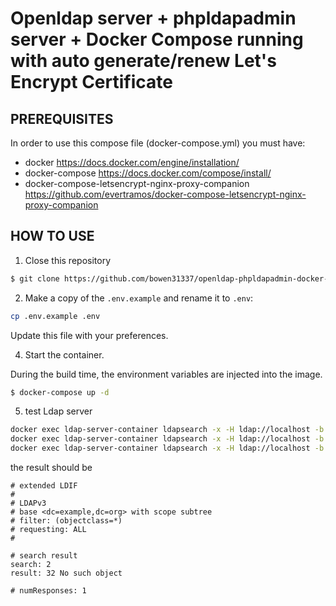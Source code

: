 # Openldap server + phpldapadmin server + Docker Compose running with auto generate/renew Let's Encrypt Certificate


## PREREQUISITES

In order to use this compose file (docker-compose.yml) you must have:

- docker https://docs.docker.com/engine/installation/
- docker-compose https://docs.docker.com/compose/install/
- docker-compose-letsencrypt-nginx-proxy-companion https://github.com/evertramos/docker-compose-letsencrypt-nginx-proxy-companion

## HOW TO USE 

1. Close this repository

```bash
$ git clone https://github.com/bowen31337/openldap-phpldapadmin-docker-letsencrypt.git
```

2. Make a copy of the `.env.example` and rename it to `.env`:

```bash
cp .env.example .env
```

Update this file with your preferences.


4. Start the container.

During the build time, the environment variables are injected into the image.

```bash
$ docker-compose up -d
```
5. test Ldap server
```bash
docker exec ldap-server-container ldapsearch -x -H ldap://localhost -b dc=example,dc=org -D "cn=admin_gh,dc=example,dc=org" -w admin_gh@example
docker exec ldap-server-container ldapsearch -x -H ldap://localhost -b dc=example,dc=org -D "cn=developer,dc=example,dc=org" -w developer@example
docker exec ldap-server-container ldapsearch -x -H ldap://localhost -b dc=example,dc=org -D "cn=maintainer,dc=example,dc=org" -w maintainer@example
```
the result should be
```
# extended LDIF
#
# LDAPv3
# base <dc=example,dc=org> with scope subtree
# filter: (objectclass=*)
# requesting: ALL
#

# search result
search: 2
result: 32 No such object

# numResponses: 1
```